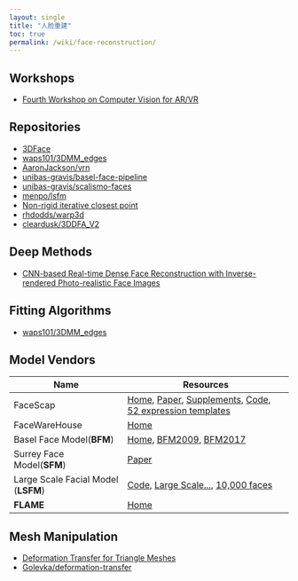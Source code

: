 ```yaml
---
layout: single
title: "人脸重建"
toc: true
permalink: /wiki/face-reconstruction/
---
```


## Workshops  
- [Fourth Workshop on Computer Vision for AR/VR](https://www.mixedreality.cs.cornell.edu/workshop/2020/papers)

## Repositories  
- [3DFace](https://github.com/Juyong/3DFace)
- [waps101/3DMM_edges](https://github.com/waps101/3DMM_edges)
- [AaronJackson/vrn](https://github.com/AaronJackson/vrn)
- [unibas-gravis/basel-face-pipeline](https://github.com/unibas-gravis/basel-face-pipeline)
- [unibas-gravis/scalismo-faces](https://github.com/unibas-gravis/scalismo-faces)
- [menpo/lsfm](https://github.com/menpo/lsfm)
- [Non-rigid iterative closest point](https://github.com/charlienash/nricp)
- [rhdodds/warp3d](https://github.com/rhdodds/warp3d)  
- [cleardusk/3DDFA_V2](https://github.com/cleardusk/3DDFA_V2)

## Deep Methods   
- [CNN-based Real-time Dense Face Reconstruction with Inverse-rendered Photo-realistic Face Images](https://arxiv.org/abs/1708.00980)

## Fitting Algorithms   
 - [waps101/3DMM_edges](https://github.com/waps101/3DMM_edges)

## Model Vendors

| Name | Resources |
| ---- | --------- |
| FaceScap | [Home](https://facescape.nju.edu.cn/), [Paper](https://arxiv.org/pdf/2003.13989.pdf), [Supplements](https://openaccess.thecvf.com/content_CVPR_2020/supplemental/Yang_FaceScape_A_Large-Scale_CVPR_2020_supplemental.zip), [Code](https://github.com/zhuhao-nju/facescape), [52 expression templates](https://drive.google.com/file/d/1OuAUVMrBzEyRumOqFg3SUjehAUBK7Hn9/view) |
| FaceWareHouse | [Home](http://kunzhou.net/zjugaps/facewarehouse/) |
| Basel Face Model(**BFM**) | [Home](https://faces.dmi.unibas.ch/bfm/bfm2017.html), [BFM2009](https://gravis.dmi.unibas.ch/publications/2009/BFModel09.pdf), [BFM2017](http://arxiv.org/abs/1709.08398) |
| Surrey Face Model(**SFM**) | [Paper](http://www.ee.surrey.ac.uk/CVSSP/Publications/papers/Huber-VISAPP-2016.pdf) |
| Large Scale Facial Model (**LSFM**) |[Code](https://github.com/menpo/lsfm), [Large Scale...](https://link.springer.com/article/10.1007/s11263-017-1009-7), [10,000 faces](https://ibug.doc.ic.ac.uk/media/uploads/documents/0002.pdf) |
| **FLAME** | [Home](https://flame.is.tue.mpg.de/home) |

## Mesh Manipulation  
  - [Deformation Transfer for Triangle Meshes](https://www.cs.toronto.edu/~jacobson/seminar/sumner-and-popovic-2004.pdf)
  - [Golevka/deformation-transfer](https://github.com/Golevka/deformation-transfer)
